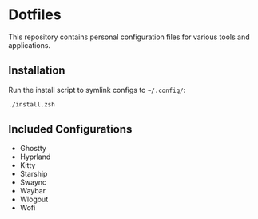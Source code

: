 # Dotfiles

This repository contains personal configuration files for various tools and applications.

## Installation

Run the install script to symlink configs to `~/.config/`:

```bash
./install.zsh
```



## Included Configurations

- Ghostty
- Hyprland
- Kitty
- Starship
- Swaync
- Waybar
- Wlogout
- Wofi
